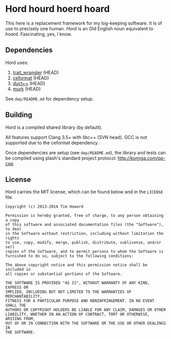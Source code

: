 
# Hord hourd hoerd hoard

This here is a replacement framework for my log-keeping software. It
is of use to precisely one human. *Hord* is an Old English noun
equivalent to *hoard*. Fascinating, yes, I know.

## Dependencies

Hord uses:

1. [trait_wrangler](https://github.com/komiga/trait_wrangler) (HEAD)
2. [ceformat](https://github.com/komiga/ceformat) (HEAD)
3. [duct++](https://github.com/komiga/duct-cpp) (HEAD)
4. [murk](https://github.com/komiga/murk) (HEAD)

See `dep/README.md` for dependency setup.

## Building

Hord is a compiled shared library (by default).

All features support Clang 3.5+ with libc++ (SVN head). GCC is not supported
due to the ceformat dependency.

Once dependencies are setup (see `dep/README.md`), the library and tests can be
compiled using plash's standard project protocol: http://komiga.com/pp-cpp

## License

Hord carries the MIT license, which can be found below and in the `LICENSE`
file.

```
Copyright (c) 2013-2014 Tim Howard

Permission is hereby granted, free of charge, to any person obtaining a copy
of this software and associated documentation files (the "Software"), to deal
in the Software without restriction, including without limitation the rights
to use, copy, modify, merge, publish, distribute, sublicense, and/or sell
copies of the Software, and to permit persons to whom the Software is
furnished to do so, subject to the following conditions:

The above copyright notice and this permission notice shall be included in
all copies or substantial portions of the Software.

THE SOFTWARE IS PROVIDED "AS IS", WITHOUT WARRANTY OF ANY KIND, EXPRESS OR
IMPLIED, INCLUDING BUT NOT LIMITED TO THE WARRANTIES OF MERCHANTABILITY,
FITNESS FOR A PARTICULAR PURPOSE AND NONINFRINGEMENT. IN NO EVENT SHALL THE
AUTHORS OR COPYRIGHT HOLDERS BE LIABLE FOR ANY CLAIM, DAMAGES OR OTHER
LIABILITY, WHETHER IN AN ACTION OF CONTRACT, TORT OR OTHERWISE, ARISING FROM,
OUT OF OR IN CONNECTION WITH THE SOFTWARE OR THE USE OR OTHER DEALINGS IN
THE SOFTWARE.
```
